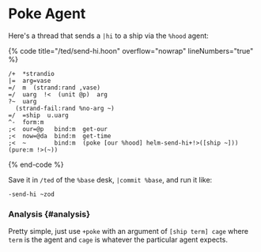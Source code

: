 # Poke Agent

Here's a thread that sends a `|hi` to a ship via the `%hood` agent:

{% code title="/ted/send-hi.hoon" overflow="nowrap" lineNumbers="true" %}
```hoon
/+  *strandio
|=  arg=vase
=/  m  (strand:rand ,vase)
=/  uarg  !<  (unit @p)  arg
?~  uarg
  (strand-fail:rand %no-arg ~)
=/  =ship  u.uarg
^-  form:m
;<  our=@p   bind:m  get-our
;<  now=@da  bind:m  get-time
;<  ~        bind:m  (poke [our %hood] helm-send-hi+!>([ship ~]))
(pure:m !>(~))
```
{% end-code %}

Save it in `/ted` of the `%base` desk, `|commit %base`, and run it like:

```
-send-hi ~zod
```

### Analysis {#analysis}

Pretty simple, just use `+poke` with an argument of `[ship term] cage` where `term` is the agent and `cage` is whatever the particular agent expects.
